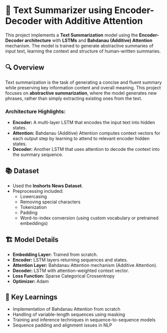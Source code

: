 # 📝 Text Summarizer using Encoder-Decoder with Additive Attention

This project implements a **Text Summarization** model using the **Encoder-Decoder architecture** with **LSTMs** and **Bahdanau (Additive) Attention** mechanism. The model is trained to generate abstractive summaries of input text, learning the context and structure of human-written summaries.

## 🔍 Overview

Text summarization is the task of generating a concise and fluent summary while preserving key information content and overall meaning. This project focuses on **abstractive summarization**, where the model generates new phrases, rather than simply extracting existing ones from the text.

### Architecture Highlights:
- **Encoder:** A multi-layer LSTM that encodes the input text into hidden states.
- **Attention:** Bahdanau (Additive) Attention computes context vectors for each output step by learning to attend to relevant encoder hidden states.
- **Decoder:** Another LSTM that uses attention to decode the context into the summary sequence.

## 📚 Dataset

- Used the **Inshorts News Dataset**.
- Preprocessing included:
  - Lowercasing
  - Removing special characters
  - Tokenization
  - Padding
  - Word-to-index conversion (using custom vocabulary or pretrained embeddings)

## 🏗️ Model Details

- **Embedding Layer:** Trained from scratch.
- **Encoder:** LSTM layers returning sequences and states.
- **Attention Layer:** Bahdanau Attention mechanism (Additive Attention).
- **Decoder:** LSTM with attention-weighted context vector.
- **Loss Function:** Sparse Categorical Crossentropy
- **Optimizer:** Adam

## 🧠 Key Learnings

- Implementation of Bahdanau Attention from scratch
- Handling of variable-length sequences using masking
- Training and inference techniques in sequence-to-sequence models
- Sequence padding and alignment issues in NLP


